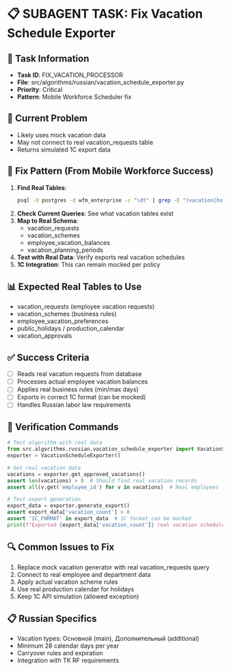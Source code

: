 # 📋 SUBAGENT TASK: Fix Vacation Schedule Exporter

## 🎯 Task Information
- **Task ID**: FIX_VACATION_PROCESSOR
- **File**: src/algorithms/russian/vacation_schedule_exporter.py
- **Priority**: Critical
- **Pattern**: Mobile Workforce Scheduler fix

## 🚨 Current Problem
- Likely uses mock vacation data
- May not connect to real vacation_requests table
- Returns simulated 1C export data

## 🔧 Fix Pattern (From Mobile Workforce Success)
1. **Find Real Tables**: 
   ```bash
   psql -U postgres -d wfm_enterprise -c "\dt" | grep -E "(vacation|holiday|leave|absence)"
   ```
2. **Check Current Queries**: See what vacation tables exist
3. **Map to Real Schema**: 
   - vacation_requests
   - vacation_schemes
   - employee_vacation_balances
   - vacation_planning_periods
4. **Test with Real Data**: Verify exports real vacation schedules
5. **1C Integration**: This can remain mocked per policy

## 📊 Expected Real Tables to Use
- vacation_requests (employee vacation requests)
- vacation_schemes (business rules)
- employee_vacation_preferences
- public_holidays / production_calendar
- vacation_approvals

## ✅ Success Criteria
- [ ] Reads real vacation requests from database
- [ ] Processes actual employee vacation balances
- [ ] Applies real business rules (min/max days)
- [ ] Exports in correct 1C format (can be mocked)
- [ ] Handles Russian labor law requirements

## 🧪 Verification Commands
```python
# Test algorithm with real data
from src.algorithms.russian.vacation_schedule_exporter import VacationScheduleExporter
exporter = VacationScheduleExporter()

# Get real vacation data
vacations = exporter.get_approved_vacations()
assert len(vacations) > 0  # Should find real vacation records
assert all(v.get('employee_id') for v in vacations)  # Real employees

# Test export generation
export_data = exporter.generate_export()
assert export_data['vacation_count'] > 0
assert '1C_FORMAT' in export_data  # 1C format can be mocked
print(f"Exported {export_data['vacation_count']} real vacation schedules")
```

## 🔍 Common Issues to Fix
1. Replace mock vacation generator with real vacation_requests query
2. Connect to real employee and department data
3. Apply actual vacation scheme rules
4. Use real production calendar for holidays
5. Keep 1C API simulation (allowed exception)

## 📋 Russian Specifics
- Vacation types: Основной (main), Дополнительный (additional)
- Minimum 28 calendar days per year
- Carryover rules and expiration
- Integration with TK RF requirements